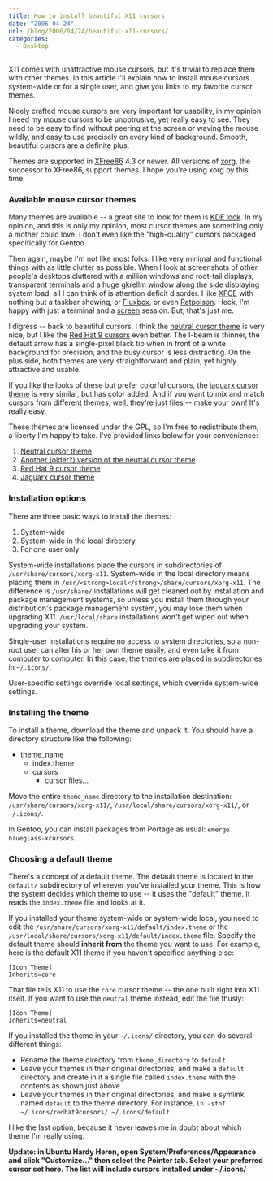 ```yaml
---
title: How to install beautiful X11 cursors
date: "2006-04-24"
url: /blog/2006/04/24/beautiful-x11-cursors/
categories:
  - Desktop
---
```

X11 comes with unattractive mouse cursors, but it's trivial to replace them with other themes. In this article I'll explain how to install mouse cursors system-wide or for a single user, and give you links to my favorite cursor themes.

Nicely crafted mouse cursors are very important for usability, in my opinion. I need my mouse cursors to be unobtrusive, yet really easy to see. They need to be easy to find without peering at the screen or waving the mouse wildly, and easy to use precisely on every kind of background. Smooth, beautiful cursors are a definite plus.

Themes are supported in [XFree86](http://www.xfree86.org/) 4.3 or newer. All versions of [xorg](http://www.x.org/), the successor to XFree86, support themes. I hope you're using xorg by this time.

### Available mouse cursor themes

Many themes are available -- a great site to look for them is [KDE look](http://www.kde-look.org/?xcontentmode=36). In my opinion, and this is only my opinion, most cursor themes are something only a mother could love. I don't even like the "high-quality" cursors packaged specifically for Gentoo.

Then again, maybe I'm not like most folks. I like very minimal and functional things with as little clutter as possible. When I look at screenshots of other people's desktops cluttered with a million windows and root-tail displays, transparent terminals and a huge gkrellm window along the side displaying system load, all I can think of is attention deficit disorder. I like [XFCE](http://www.xfce.org) with nothing but a taskbar showing, or [Fluxbox](http://fluxbox.sourceforge.net), or even [Ratpoison](http://www.nongnu.org/ratpoison/). Heck, I'm happy with just a terminal and a [screen](http://www.gnu.org/software/screen/) session. But, that's just me.

I digress -- back to beautiful cursors. I think the [neutral cursor theme](http://www.kde-look.org/content/show.php?content=28310) is very nice, but I like the [Red Hat 9 cursors](http://www.kde-look.org/content/show.php?content=5600) even better. The I-beam is thinner, the default arrow has a single-pixel black tip when in front of a white background for precision, and the busy cursor is less distracting. On the plus side, both themes are very straightforward and plain, yet highly attractive and usable.

If you like the looks of these but prefer colorful cursors, the [jaguarx cursor theme](http://www.kde-look.org/content/show.php?content=6679) is very similar, but has color added. And if you want to mix and match cursors from different themes, well, they're just files -- make your own! It's really easy.

These themes are licensed under the GPL, so I'm free to redistribute them, a liberty I'm happy to take. I've provided links below for your convenience:

1.  [Neutral cursor theme](/media/2006/04/neutral.tar.gz)
2.  [Another (older?) version of the neutral cursor theme](/media/2006/04/neutral-old.tar.gz)
3.  [Red Hat 9 cursor theme](/media/2006/04/redhat9cursors.tar.gz)
4.  [Jaguarx cursor theme](/media/2006/04/jaguarx.tar.gz)

### Installation options

There are three basic ways to install the themes:

1.  System-wide
2.  System-wide in the local directory
3.  For one user only

System-wide installations place the cursors in subdirectories of `/usr/share/cursors/xorg-x11`. System-wide in the local directory means placing them in `/usr/<strong>local</strong>/share/cursors/xorg-x11`. The difference is `/usr/share/` installations will get cleaned out by installation and package management systems, so unless you install them through your distribution's package management system, you may lose them when upgrading X11. `/usr/local/share` installations won't get wiped out when upgrading your system.

Single-user installations require no access to system directories, so a non-root user can alter his or her own theme easily, and even take it from computer to computer. In this case, the themes are placed in subdirectories in `~/.icons/`.

User-specific settings override local settings, which override system-wide settings.

### Installing the theme

To install a theme, download the theme and unpack it. You should have a directory structure like the following:

*   theme_name 
    *   index.theme
    *   cursors 
        *   cursor files...

Move the entire `theme_name` directory to the installation destination: `/usr/share/cursors/xorg-x11/`, `/usr/local/share/cursors/xorg-x11/`, or `~/.icons/`.

In Gentoo, you can install packages from Portage as usual: `emerge blueglass-xcursors`.

### Choosing a default theme

There's a concept of a default theme. The default theme is located in the `default/` subdirectory of wherever you've installed your theme. This is how the system decides which theme to use -- it uses the "default" theme. It reads the `index.theme` file and looks at it.

If you installed your theme system-wide or system-wide local, you need to edit the `/usr/share/cursors/xorg-x11/default/index.theme` or the `/usr/local/share/cursors/xorg-x11/default/index.theme` file. Specify the default theme should **inherit from** the theme you want to use. For example, here is the default X11 theme if you haven't specified anything else:

```
[Icon Theme]
Inherits=core
```

That file tells X11 to use the `core` cursor theme -- the one built right into X11 itself. If you want to use the `neutral` theme instead, edit the file thusly:

```
[Icon Theme]
Inherits=neutral
```

If you installed the theme in your `~/.icons/` directory, you can do several different things:

*   Rename the theme directory from `theme_directory` to `default`.
*   Leave your themes in their original directories, and make a `default` directory and create in it a single file called `index.theme` with the contents as shown just above.
*   Leave your themes in their original directories, and make a symlink named `default` to the theme directory. For instance, `ln -sfnT ~/.icons/redhat9cursors/ ~/.icons/default`.

I like the last option, because it never leaves me in doubt about which theme I'm really using.
    
**Update: in Ubuntu Hardy Heron, open System/Preferences/Appearance and click "Customize..." then select the Pointer tab. Select your preferred cursor set here. The list will include cursors installed under ~/.icons/**


